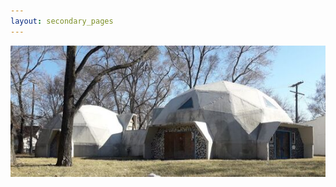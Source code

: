 ```yaml
---
layout: secondary_pages
---
```


<p align="center">
<img src="./assets/images/detroit-geo-dome-houses.jpg">

<br>
<br>
<br>
<br>

<!-- <h3 align="center">Please find my CV <a href="./assets/AnomitaGhoshCV.pdf">here</a>.</h3> -->

</p>

